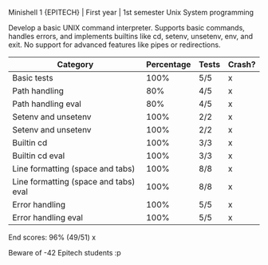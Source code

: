 Minishell 1
{EPITECH} | First year | 1st semester Unix System programming

Develop a basic UNIX command interpreter. Supports basic commands, handles errors, and implements builtins like cd, setenv, unsetenv, env, and exit. No support for advanced features like pipes or redirections.

| Category                  | Percentage | Tests | Crash? |
|---------------------------|------------|-------|--------|
| Basic tests               | 100%       | 5/5   | x      |
| Path handling             | 80%        | 4/5   | x      |
| Path handling eval        | 80%        | 4/5   | x      |
| Setenv and unsetenv       | 100%       | 2/2   | x      |
| Setenv and unsetenv       | 100%       | 2/2   | x      |
| Builtin cd                | 100%       | 3/3   | x      |
| Builtin cd eval           | 100%       | 3/3   | x      |
| Line formatting (space and tabs) | 100% | 8/8   | x      |
| Line formatting (space and tabs) eval | 100% | 8/8 | x      |
| Error handling            | 100%       | 5/5   | x      |
| Error handling eval       | 100%       | 5/5   | x      |

End scores: 96% (49/51) x

Beware of -42 Epitech students :p
